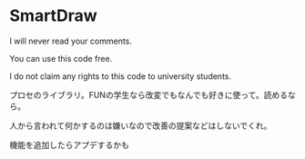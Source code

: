 # SmartDraw
I will never read your comments.

You can use this code free.

I do not claim any rights to this code to university students.

プロセのライブラリ。FUNの学生なら改変でもなんでも好きに使って。読めるなら。

人から言われて何かするのは嫌いなので改善の提案などはしないでくれ。

機能を追加したらアプデするかも
